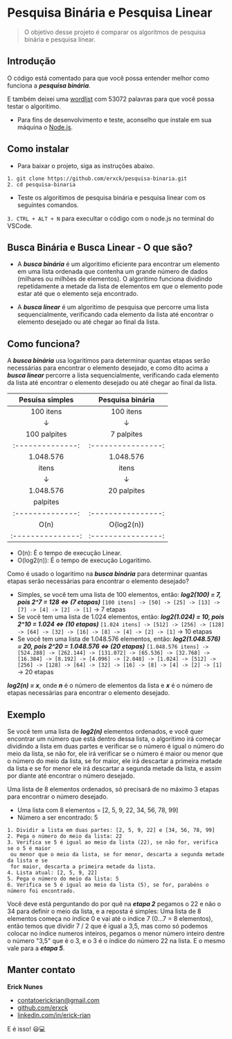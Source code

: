 # Pesquisa Binária e Pesquisa Linear

> O objetivo desse projeto é comparar os algoritmos de pesquisa binária e pesquisa linear.

## Introdução

O código está comentado para que você possa entender melhor como funciona a **_pesquisa binária_**.

E também deixei uma [wordlist](https://github.com/douglasbuzatto/WordLists) com 53072 palavras para que você possa testar o algoritimo.

- Para fins de desenvolvimento e teste, aconselho que instale em sua máquina o [Node.js](https://nodejs.org/en).

## Como instalar

- Para baixar o projeto, siga as instruções abaixo.

```
1. git clone https://github.com/erxck/pesquisa-binaria.git
2. cd pesquisa-binaria
```

- Teste os algoritimos de pesquisa binária e pesquisa linear com os seguintes comandos.

`3. CTRL + ALT + N` para execultar o código com o node.js no terminal do VSCode.

## Busca Binária e Busca Linear - O que são?

- A **_busca binária_** é um algoritimo eficiente para encontrar um elemento em uma lista ordenada que contenha um grande número de dados (milhares ou milhões de elementos). O algoritimo funciona dividindo repetidamente a metade da lista de elementos em que o elemento pode estar até que o elemento seja encontrado.

- A **_busca linear_** é um algoritimo de pesquisa que percorre uma lista sequencialmente, verificando cada elemento da lista até encontrar o elemento desejado ou até chegar ao final da lista.

## Como funciona?

A **_busca binária_** usa logaritimos para determinar quantas etapas serão necessárias para encontrar o elemento desejado, e como dito acima a **_busca linear_** percorre a lista sequencialmente, verificando cada elemento da lista até encontrar o elemento desejado ou até chegar ao final da lista.

| **Pesuisa simples** | **Pesquisa binária** |
| :-----------------: | :------------------: |
|      100 itens      |      100 itens       |
|          ↓          |          ↓           |
|    100 palpites     |      7 palpites      |
|  :--------------:   |  :----------------:  |
|      1.048.576      |      1.048.576       |
|        itens        |        itens         |
|          ↓          |          ↓           |
|      1.048.576      |     20 palpites      |
|      palpites       |                      |
|  :--------------:   |  :----------------:  |
|        O(n)         |      O(log2(n))      |
|  :---------------:  |  :----------------:  |

- O(n): É o tempo de execução Linear.
- O(log2(n)): É o tempo de execução Logaritimo.

Como é usado o logaritimo na **_busca binária_** para determinar quantas etapas serão necessárias para encontrar o elemento desejado?

- Simples, se você tem uma lista de 100 elementos, então: **_log2(100) = 7, pois 2^7 = 128 <=> (7 etapas)_**
  `[100 itens] -> [50] -> [25] -> [13] -> [7] -> [4] -> [2] -> [1]` -> 7 etapas
- Se você tem uma lista de 1.024 elementos, então: **_log2(1.024) = 10, pois 2^10 = 1.024 <=> (10 etapas)_**
  `[1.024 itens] -> [512] -> [256] -> [128] -> [64] -> [32] -> [16] -> [8] -> [4] -> [2] -> [1]` -> 10 etapas
- Se você tem uma lista de 1.048.576 elementos, então: **_log2(1.048.576) = 20, pois 2^20 = 1.048.576 <=> (20 etapas)_**
  `[1.048.576 itens] -> [524.288] -> [262.144] -> [131.072] -> [65.536] -> [32.768] -> [16.384] -> [8.192] -> [4.096] -> [2.048] -> [1.024] -> [512] -> [256] -> [128] -> [64] -> [32] -> [16] -> [8] -> [4] -> [2] -> [1]` -> 20 etapas

**_log2(n) = x_**, onde **_n_** é o número de elementos da lista e **_x_** é o número de etapas necessárias para encontrar o elemento desejado.

## Exemplo

Se você tem uma lista de **_log2(n)_** elementos ordenados, e você quer encontrar um número que está dentro dessa lista, o algoritimo irá começar dividindo a lista em duas partes e verificar se o número é igual o número do meio da lista, se não for, ele irá verificar se o número é maior ou menor que o número do meio da lista, se for maior, ele irá descartar a primeira metade da lista e se for menor ele irá descartar a segunda metade da lista, e assim por diante até encontrar o número desejado.

Uma lista de 8 elementos ordenados, só precisará de no máximo 3 etapas para encontrar o número desejado.

- Uma lista com 8 elementos = [2, 5, 9, 22, 34, 56, 78, 99]
- Número a ser encontrado: 5

```
1. Dividir a lista em duas partes: [2, 5, 9, 22] e [34, 56, 78, 99]
2. Pega o número do meio da lista: 22
3. Verifica se 5 é igual ao meio da lista (22), se não for, verifica se o 5 é maior
 ou menor que o meio da lista, se for menor, descarta a segunda metade da lista e se
 for maior, descarta a primeira metade da lista.
4. Lista atual: [2, 5, 9, 22]
5. Pega o número do meio da lista: 5
6. Verifica se 5 é igual ao meio da lista (5), se for, parabéns o número foi encontrado.
```

Você deve está perguntando do por quê na **_etapa 2_** pegamos o 22 e não o 34 para definir o meio da lista, e a reposta é simples: Uma lista de 8 elementos começa no índice 0 e vai até o indice 7 (0...7 = 8 elementos), então temos que dividir 7 / 2 que é igual a 3,5, mas como só podemos colocar no índice numeros inteiros, pegamos o menor número inteiro dentre o número "3,5" que é o 3, e o 3 é o índice do número 22 na lista. E o mesmo vale para a **_etapa 5_**.

## Manter contato

**Erick Nunes**

- [contatoerickrian@gmail.com](mailto:contatoerickrian@gmail.com)
- [github.com/erxck](https://github.com/erxck)
- [linkedin.com/in/erick-rian](https://linkedin.com/in/erick-rian)

E é isso! 😃💻
